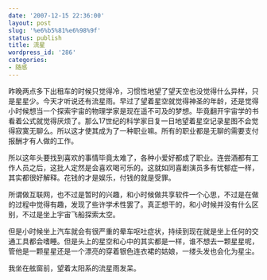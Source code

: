 ```yaml
---
date: '2007-12-15 22:36:00'
layout: post
slug: '%e6%b5%81%e6%98%9f'
status: publish
title: 流星
wordpress_id: '286'
categories:
- 随感
---
```


昨晚两点多下出租车的时候只觉得冷，习惯性地望了望天空也没觉得什么异样，只是星星少。今天才听说还有流星雨。早过了望着星空就觉得神圣的年龄，还是觉得小时候想当一个探索宇宙的物理学家是现在遥不可及的梦想。毕竟翻开宇宙学的书看着公式就觉得厌烦了。那么17世纪的科学家日复一日地望着星空记录星图不会觉得寂寞无聊么。所以这才使其成为了一种职业嘛。所有的职业都是无聊的需要支付报酬才有人做的工作。

所以这年头要找到喜欢的事情毕竟太难了，各种小爱好都成了职业。连尝酒都有工作人员之后，这批人定然是会喜欢喝可乐的。这就如同喜剧演员多有忧郁症一样，其实都很好解释。花钱的才是娱乐，付钱的就是受罪。

所谓做互联网，也不过是暂时的兴趣，和小时候做共享软件一个心思，不过是在做的过程中觉得有趣，发现了些许学术性罢了。真正想干的，和小时候并没有什么区别，不过是坐上宇宙飞船探索太空。

但是小时候坐上汽车就会有很严重的晕车呕吐症状，持续到现在就是坐上任何的交通工具都会嗜睡。但是头上的星空和心中的其实都是一样，谁不想去一颗星星呢，管他是一颗星星还是一个漂亮的穿着银色连衣裙的姑娘，一缕头发也会化为星尘。

我坐在舷窗前，望着太阳系的流星雨发呆。
